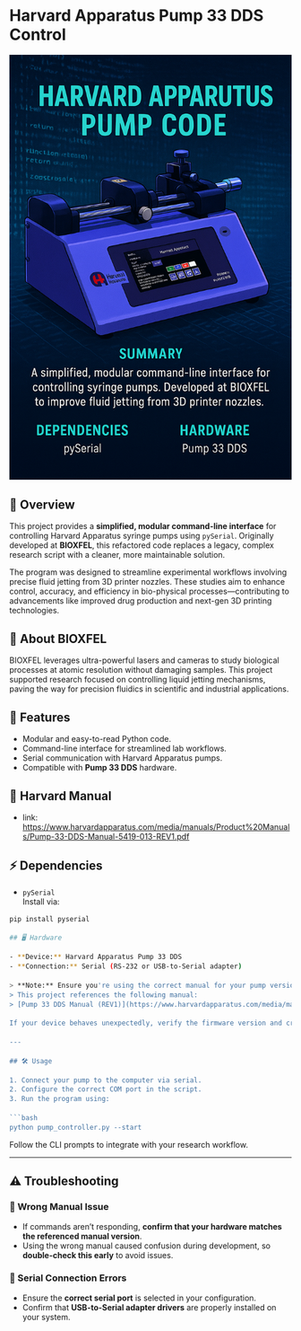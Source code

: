 # Harvard Apparatus Pump 33 DDS Control

![Project Cover](HarvardAppartusPump.png)


## 🚀 Overview
This project provides a **simplified, modular command-line interface** for controlling Harvard Apparatus syringe pumps using `pySerial`. Originally developed at **BIOXFEL**, this refactored code replaces a legacy, complex research script with a cleaner, more maintainable solution.

The program was designed to streamline experimental workflows involving precise fluid jetting from 3D printer nozzles. These studies aim to enhance control, accuracy, and efficiency in bio-physical processes—contributing to advancements like improved drug production and next-gen 3D printing technologies.

## 🧬 About BIOXFEL
BIOXFEL leverages ultra-powerful lasers and cameras to study biological processes at atomic resolution without damaging samples. This project supported research focused on controlling liquid jetting mechanisms, paving the way for precision fluidics in scientific and industrial applications.

## 📂 Features
- Modular and easy-to-read Python code.
- Command-line interface for streamlined lab workflows.
- Serial communication with Harvard Apparatus pumps.
- Compatible with **Pump 33 DDS** hardware.

## 📂 Harvard Manual
- link: https://www.harvardapparatus.com/media/manuals/Product%20Manuals/Pump-33-DDS-Manual-5419-013-REV1.pdf

## ⚡ Dependencies
- `pySerial`  
Install via:
```bash
pip install pyserial

## 🖥️ Hardware

- **Device:** Harvard Apparatus Pump 33 DDS  
- **Connection:** Serial (RS-232 or USB-to-Serial adapter)

> **Note:** Ensure you're using the correct manual for your pump version.  
> This project references the following manual:  
> [Pump 33 DDS Manual (REV1)](https://www.harvardapparatus.com/media/manuals/Product%20Manuals/Pump-33-DDS-Manual-5419-013-REV1.pdf)

If your device behaves unexpectedly, verify the firmware version and cross-check it with the correct manual revision.

---

## 🛠️ Usage

1. Connect your pump to the computer via serial.
2. Configure the correct COM port in the script.
3. Run the program using:

```bash
python pump_controller.py --start
```

Follow the CLI prompts to integrate with your research workflow.

---

## ⚠️ Troubleshooting

### 🔹 Wrong Manual Issue
- If commands aren’t responding, **confirm that your hardware matches the referenced manual version**.
- Using the wrong manual caused confusion during development, so **double-check this early** to avoid issues.

### 🔹 Serial Connection Errors
- Ensure the **correct serial port** is selected in your configuration.
- Confirm that **USB-to-Serial adapter drivers** are properly installed on your system.

